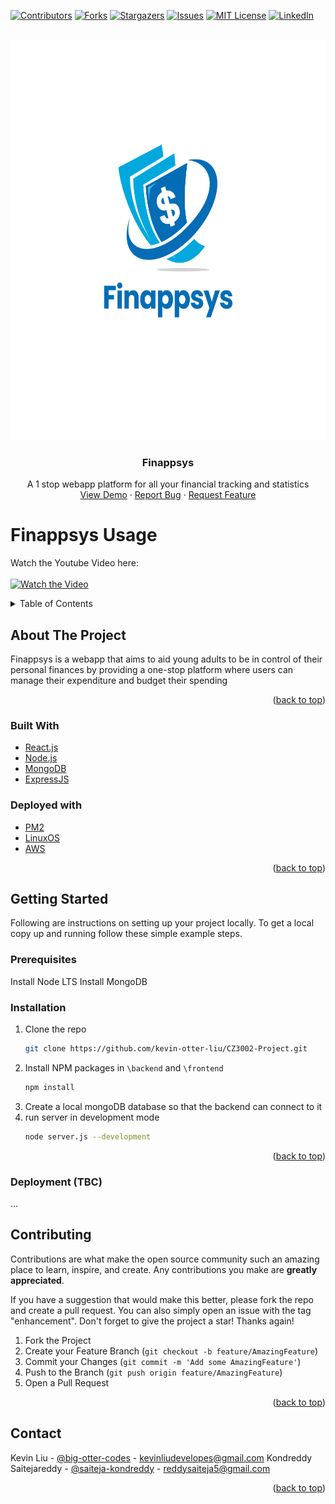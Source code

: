 <div id="top"></div>
<!--
*** Thanks for checking out the Best-README-Template. If you have a suggestion
*** that would make this better, please fork the repo and create a pull request
*** or simply open an issue with the tag "enhancement".
*** Don't forget to give the project a star!
*** Thanks again! Now go create something AMAZING! :D
-->

<!-- PROJECT SHIELDS -->
<!--
*** I'm using markdown "reference style" links for readability.
*** Reference links are enclosed in brackets [ ] instead of parentheses ( ).
*** See the bottom of this document for the declaration of the reference variables
*** for contributors-url, forks-url, etc. This is an optional, concise syntax you may use.
*** https://www.markdownguide.org/basic-syntax/#reference-style-links
-->
[![Contributors][contributors-shield]][contributors-url]
[![Forks][forks-shield]][forks-url]
[![Stargazers][stars-shield]][stars-url]
[![Issues][issues-shield]][issues-url]
[![MIT License][license-shield]][license-url]
[![LinkedIn][linkedin-shield]][linkedin-url]

<!-- PROJECT LOGO -->
<br />
<div align="center">
  <a href="https://github.com/kevin-otter-liu/CZ3002-Project">
    <img src="assets/Finappsys.svg" alt="Logo" width="640" height="640">
  </a>

<h3 align="center">Finappsys</h3>

  <p align="center">
    A 1 stop webapp platform for all your financial tracking and statistics
    <br />
    <a href="https://www.youtube.com/watch?v=iG0Q7lon6Vk">View Demo</a>
    ·
    <a href="https://github.com/kevin-otter-liu/CZ3002-Project/issues">Report Bug</a>
    ·
    <a href="https://github.com/kevin-otter-liu/CZ3002-Project/issues">Request Feature</a>
  </p>
</div>

# Finappsys Usage
Watch the Youtube Video here:
</br>
</br>
[![Watch the Video](https://img.youtube.com/vi/iG0Q7lon6Vk/maxresdefault.jpg)](https://www.youtube.com/watch?v=iG0Q7lon6Vk)

<!-- TABLE OF CONTENTS -->
<details>
  <summary>Table of Contents</summary>
  <ol>
    <li>
      <a href="#about-the-project">About The Project</a>
      <ul>
        <li><a href="#built-with">Built With</a></li>
      </ul>
    </li>
    <li>
      <a href="#getting-started">Getting Started</a>
      <ul>
        <li><a href="#prerequisites">Prerequisites</a></li>
        <li><a href="#installation">Installation</a></li>
      </ul>
    </li>
    <li><a href="#contact">Contact</a></li>
  </ol>
</details>



<!-- ABOUT THE PROJECT -->
## About The Project
Finappsys is a webapp that aims to aid young adults to be in control of their personal finances by providing a one-stop platform where users can manage their expenditure and budget their spending
<p align="right">(<a href="#top">back to top</a>)</p>



### Built With

* [React.js](https://reactjs.org/)
* [Node.js](https://nodejs.org/)
* [MongoDB](https://www.mongodb.com/)
* [ExpressJS](https://expressjs.com/)
### Deployed with
* [PM2](https://pm2.keymetrics.io/)
* [LinuxOS](https://ubuntu.com/)
* [AWS](https://ubuntu.com/)

<p align="right">(<a href="#top">back to top</a>)</p>



<!-- GETTING STARTED -->
## Getting Started

Following are instructions on setting up your project locally.
To get a local copy up and running follow these simple example steps.

### Prerequisites
Install Node LTS
Install MongoDB


### Installation

1. Clone the repo
   ```sh
   git clone https://github.com/kevin-otter-liu/CZ3002-Project.git
   ```
2. Install NPM packages in `\backend` and `\frontend`
   ```sh
   npm install
   ```
3. Create a local mongoDB database so that the backend can connect to it
3. run server in development mode
   ```sh
   node server.js --development
   ```

<p align="right">(<a href="#top">back to top</a>)</p>

### Deployment (TBC)
...

<!-- CONTRIBUTING -->
## Contributing

Contributions are what make the open source community such an amazing place to learn, inspire, and create. Any contributions you make are **greatly appreciated**.

If you have a suggestion that would make this better, please fork the repo and create a pull request. You can also simply open an issue with the tag "enhancement".
Don't forget to give the project a star! Thanks again!

1. Fork the Project
2. Create your Feature Branch (`git checkout -b feature/AmazingFeature`)
3. Commit your Changes (`git commit -m 'Add some AmazingFeature'`)
4. Push to the Branch (`git push origin feature/AmazingFeature`)
5. Open a Pull Request

<p align="right">(<a href="#top">back to top</a>)</p>

<!-- CONTACT -->
## Contact

Kevin Liu - [@big-otter-codes](https://www.linkedin.com/in/kevin-liu-kai-big-otter-codes/) - kevinliudevelopes@gmail.com
Kondreddy Saitejareddy - [@saiteja-kondreddy](https://www.linkedin.com/in/saitejareddy-kondreddy/) - reddysaiteja5@gmail.com

<p align="right">(<a href="#top">back to top</a>)</p>



<!-- MARKDOWN LINKS & IMAGES -->
<!-- https://www.markdownguide.org/basic-syntax/#reference-style-links -->
[contributors-shield]: https://img.shields.io/github/contributors/github_username/repo_name.svg?style=for-the-badge
[contributors-url]: https://github.com/github_username/repo_name/graphs/contributors
[forks-shield]: https://img.shields.io/github/forks/github_username/repo_name.svg?style=for-the-badge
[forks-url]: https://github.com/github_username/repo_name/network/members
[stars-shield]: https://img.shields.io/github/stars/github_username/repo_name.svg?style=for-the-badge
[stars-url]: https://github.com/github_username/repo_name/stargazers
[issues-shield]: https://img.shields.io/github/issues/github_username/repo_name.svg?style=for-the-badge
[issues-url]: https://github.com/github_username/repo_name/issues
[license-shield]: https://img.shields.io/github/license/github_username/repo_name.svg?style=for-the-badge
[license-url]: https://github.com/github_username/repo_name/blob/master/LICENSE.txt
[linkedin-shield]: https://img.shields.io/badge/-LinkedIn-black.svg?style=for-the-badge&logo=linkedin&colorB=555
[linkedin-url]: https://www.linkedin.com/in/kevin-liu-kai-big-otter-codes/
[product-screenshot]: assets/Finappsys.svg

